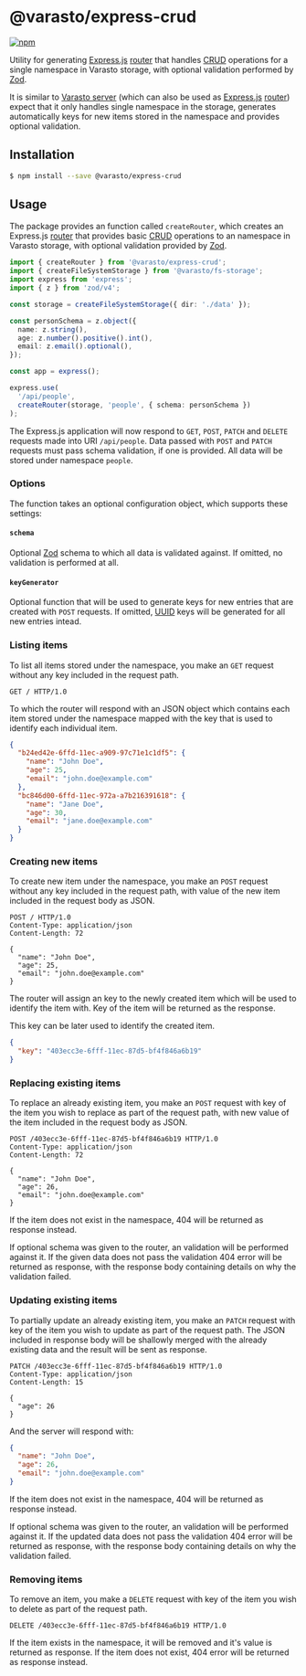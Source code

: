 # @varasto/express-crud

[![npm][npm-image]][npm-url]

Utility for generating [Express.js] [router] that handles [CRUD] operations for
a single namespace in Varasto storage, with optional validation performed by
[Zod].

It is similar to [Varasto server] (which can also be used as [Express.js]
[router]) expect that it only handles single namespace in the storage,
generates automatically keys for new items stored in the namespace and provides
optional validation.

[npm-image]: https://img.shields.io/npm/v/@varasto/express-crud.svg
[npm-url]: https://npmjs.org/package/@varasto/express-crud
[express.js]: https://expressjs.com/
[router]: https://expressjs.com/en/4x/api.html#router
[crud]: https://en.wikipedia.org/wiki/Create,_read,_update_and_delete
[zod]: https://zod.dev
[varasto server]: https://www.npmjs.com/package/@varasto/server

## Installation

```bash
$ npm install --save @varasto/express-crud
```

## Usage

The package provides an function called `createRouter`, which creates an
Express.js [router] that provides basic [CRUD] operations to an namespace
in Varasto storage, with optional validation provided by [Zod].

```TypeScript
import { createRouter } from '@varasto/express-crud';
import { createFileSystemStorage } from '@varasto/fs-storage';
import express from 'express';
import { z } from 'zod/v4';

const storage = createFileSystemStorage({ dir: './data' });

const personSchema = z.object({
  name: z.string(),
  age: z.number().positive().int(),
  email: z.email().optional(),
});

const app = express();

express.use(
  '/api/people',
  createRouter(storage, 'people', { schema: personSchema })
);
```

The Express.js application will now respond to `GET`, `POST`, `PATCH` and
`DELETE` requests made into URI `/api/people`. Data passed with `POST` and
`PATCH` requests must pass schema validation, if one is provided. All data
will be stored under namespace `people`.

### Options

The function takes an optional configuration object, which supports these
settings:

#### `schema`

Optional [Zod] schema to which all data is validated against. If omitted, no
validation is performed at all.

#### `keyGenerator`

Optional function that will be used to generate keys for new entries that are
created with `POST` requests. If omitted, [UUID] keys will be generated for all
new entries intead.

[uuid]: https://en.wikipedia.org/wiki/Universally_unique_identifier

### Listing items

To list all items stored under the namespace, you make an `GET` request without
any key included in the request path.

```http
GET / HTTP/1.0
```

To which the router will respond with an JSON object which contains each item
stored under the namespace mapped with the key that is used to identify each
individual item.

```JSON
{
  "b24ed42e-6ffd-11ec-a909-97c71e1c1df5": {
    "name": "John Doe",
    "age": 25,
    "email": "john.doe@example.com"
  },
  "bc846d00-6ffd-11ec-972a-a7b216391618": {
    "name": "Jane Doe",
    "age": 30,
    "email": "jane.doe@example.com"
  }
}
```

### Creating new items

To create new item under the namespace, you make an `POST` request without any
key included in the request path, with value of the new item included in the
request body as JSON.

```http
POST / HTTP/1.0
Content-Type: application/json
Content-Length: 72

{
  "name": "John Doe",
  "age": 25,
  "email": "john.doe@example.com"
}
```

The router will assign an key to the newly created item which will be used to
identify the item with. Key of the item will be returned as the response.

This key can be later used to identify the created item.

```JSON
{
  "key": "403ecc3e-6fff-11ec-87d5-bf4f846a6b19"
}
```

### Replacing existing items

To replace an already existing item, you make an `POST` request with key of the
item you wish to replace as part of the request path, with new value of the
item included in the request body as JSON.

```http
POST /403ecc3e-6fff-11ec-87d5-bf4f846a6b19 HTTP/1.0
Content-Type: application/json
Content-Length: 72

{
  "name": "John Doe",
  "age": 26,
  "email": "john.doe@example.com"
}
```

If the item does not exist in the namespace, 404 will be returned as response
instead.

If optional schema was given to the router, an validation will be performed
against it. If the given data does not pass the validation 404 error will be
returned as response, with the response body containing details on why the
validation failed.

### Updating existing items

To partially update an already existing item, you make an `PATCH` request with
key of the item you wish to update as part of the request path. The JSON
included in response body will be shallowly merged with the already existing
data and the result will be sent as response.

```http
PATCH /403ecc3e-6fff-11ec-87d5-bf4f846a6b19 HTTP/1.0
Content-Type: application/json
Content-Length: 15

{
  "age": 26
}
```

And the server will respond with:

```JSON
{
  "name": "John Doe",
  "age": 26,
  "email": "john.doe@example.com"
}
```

If the item does not exist in the namespace, 404 will be returned as response
instead.

If optional schema was given to the router, an validation will be performed
against it. If the updated data does not pass the validation 404 error will be
returned as response, with the response body containing details on why the
validation failed.

### Removing items

To remove an item, you make a `DELETE` request with key of the item you wish to
delete as part of the request path.

```http
DELETE /403ecc3e-6fff-11ec-87d5-bf4f846a6b19 HTTP/1.0
```

If the item exists in the namespace, it will be removed and it's value is
returned as response. If the item does not exist, 404 error will be returned
as response instead.

